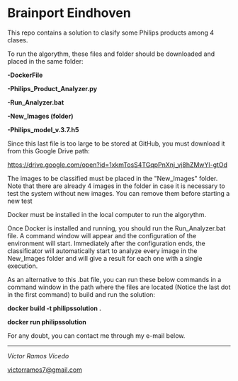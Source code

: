 # Brainport Eindhoven
This repo contains a solution to clasify some Philips products among 4 clases.

To run the algorythm, these files and folder should be downloaded and placed in the same folder:

**-DockerFile**

**-Philips_Product_Analyzer.py**

**-Run_Analyzer.bat**

**-New_Images (folder)**

**-Philips_model_v.3.7.h5**

Since this last file is too large to be stored at GitHub, you must download it from this Google Drive path:

https://drive.google.com/open?id=1xkmTosS4TGqpPnXnj_vj8hZMwYl-gtOd

The images to be classified must be placed in the "New_Images" folder. Note that there are already 4 images in the folder in case it is necessary to test the system without new images. You can remove them before starting a new test

Docker must be installed in the local computer to run the algorythm.

Once Docker is installed and running, you should run the Run_Analyzer.bat file. A command window will appear and the configuration of the environment will start. Immediately after the configuration ends, the classificator will automatically start to analyze every image in the New_Images folder and will give a result for each one with a single execution.

As an alternative to this .bat file, you can run these below commands in a command window in the path where the files are located (Notice the last dot in the first command) to build and run the solution:

**docker build -t philipssolution .**

**docker run philipssolution**
 
For any doubt, you can contact me through my e-mail below.

-----------------------
 
*Víctor Ramos Vicedo*

victorramos7@gmail.com
